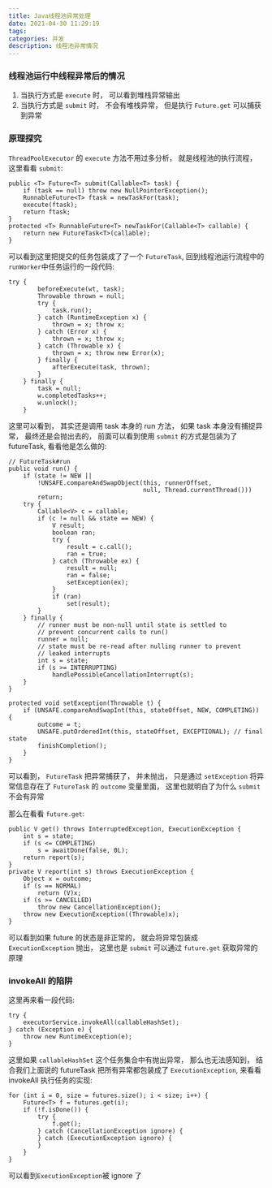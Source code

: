 ```yaml
---
title: Java线程池异常处理
date: 2021-04-30 11:29:19
tags:
categories: 并发
description: 线程池异常情况
---
```


### 线程池运行中线程异常后的情况

1. 当执行方式是 `execute` 时， 可以看到堆栈异常输出
2. 当执行方式是 `submit` 时， 不会有堆栈异常， 但是执行 `Future.get` 可以捕获到异常


### 原理探究

`ThreadPoolExecutor` 的 `execute` 方法不用过多分析， 就是线程池的执行流程， 这里看看 `submit`:
```
public <T> Future<T> submit(Callable<T> task) {
    if (task == null) throw new NullPointerException();
    RunnableFuture<T> ftask = newTaskFor(task);
    execute(ftask);
    return ftask;
}
protected <T> RunnableFuture<T> newTaskFor(Callable<T> callable) {
    return new FutureTask<T>(callable);
}
```
可以看到这里把提交的任务包装成了了一个 `FutureTask`, 回到线程池运行流程中的 `runWorker`中任务运行的一段代码:
``` 
try {
        beforeExecute(wt, task);
        Throwable thrown = null;
        try {
            task.run();
        } catch (RuntimeException x) {
            thrown = x; throw x;
        } catch (Error x) {
            thrown = x; throw x;
        } catch (Throwable x) {
            thrown = x; throw new Error(x);
        } finally {
            afterExecute(task, thrown);
        }
    } finally {
        task = null;
        w.completedTasks++;
        w.unlock();
    }
```
这里可以看到， 其实还是调用 task 本身的 run 方法， 如果 task 本身没有捕捉异常， 最终还是会抛出去的， 前面可以看到使用 `submit` 的方式是包装为了 futureTask, 看看他是怎么做的:
```
// FutureTask#run 
public void run() {
    if (state != NEW ||
        !UNSAFE.compareAndSwapObject(this, runnerOffset,
                                     null, Thread.currentThread()))
        return;
    try {
        Callable<V> c = callable;
        if (c != null && state == NEW) {
            V result;
            boolean ran;
            try {
                result = c.call();
                ran = true;
            } catch (Throwable ex) {
                result = null;
                ran = false;
                setException(ex);
            }
            if (ran)
                set(result);
        }
    } finally {
        // runner must be non-null until state is settled to
        // prevent concurrent calls to run()
        runner = null;
        // state must be re-read after nulling runner to prevent
        // leaked interrupts
        int s = state;
        if (s >= INTERRUPTING)
            handlePossibleCancellationInterrupt(s);
    }
}

protected void setException(Throwable t) {
    if (UNSAFE.compareAndSwapInt(this, stateOffset, NEW, COMPLETING)) {
        outcome = t;
        UNSAFE.putOrderedInt(this, stateOffset, EXCEPTIONAL); // final state
        finishCompletion();
    }
}
```
可以看到， `FutureTask` 把异常捕获了， 并未抛出， 只是通过 `setException` 将异常信息存在了 `FutureTask` 的 `outcome` 变量里面， 这里也就明白了为什么  `submit` 不会有异常

那么在看看 `future.get`:
``` 
public V get() throws InterruptedException, ExecutionException {
    int s = state;
    if (s <= COMPLETING)
        s = awaitDone(false, 0L);
    return report(s);
}
private V report(int s) throws ExecutionException {
    Object x = outcome;
    if (s == NORMAL)
        return (V)x;
    if (s >= CANCELLED)
        throw new CancellationException();
    throw new ExecutionException((Throwable)x);
}
```
可以看到如果 future 的状态是非正常的， 就会将异常包装成 `ExecutionException` 抛出， 这里也是 `submit` 可以通过 `future.get` 获取异常的原理

### invokeAll 的陷阱

这里再来看一段代码:
``` 
try {
    executorService.invokeAll(callableHashSet);
} catch (Exception e) {
    throw new RuntimeException(e);
}
```

这里如果 `callableHashSet` 这个任务集合中有抛出异常， 那么也无法感知到， 结合我们上面说的 futureTask 把所有异常都包装成了 `ExecutionException`, 来看看 invokeAll 执行任务的实现:
``` 
for (int i = 0, size = futures.size(); i < size; i++) {
    Future<T> f = futures.get(i);
    if (!f.isDone()) {
        try {
            f.get();
        } catch (CancellationException ignore) {
        } catch (ExecutionException ignore) {
        }
    }
}
```
可以看到`ExecutionException`被 ignore 了
